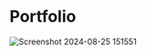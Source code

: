 # Portfolio

![Screenshot 2024-08-25 151551](https://github.com/user-attachments/assets/abb1e3e3-19f0-46a6-b46a-f8636fc2001d)
